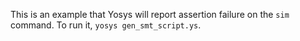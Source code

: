 This is an example that Yosys will report assertion failure on the `sim` command.
To run it, `yosys gen_smt_script.ys`.

